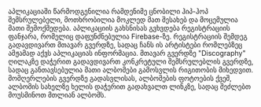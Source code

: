 აპლიკაციაში წარმოდგენილია რამდენიმე ცნობილი ჰიპ-ჰოპ შემსრულებელი, მოთხრობილია მოკლედ მათ შესახებ და მოცემულია მათი შემოქმედება. აპლიკაციის გახსნისას გვხვდება რეგისტრაციის ფანჯარა, რომელიც დაფუნძნებულია Firebase-ზე. რეგისტრაციის შემდეგ გადავდივართ მთავარ გვერდზე, სადაც ჩანს ის არტისტები რომლებზეც ამჟამად აქვს აპლიკაციას ინფორმაცია. მთავარ გვერდზე "Discography" ღილაკზე დაჭერით გადავდივართ კონკრეტული შემსრულებლის გვერდზე, სადაც განთავსებულია მათი ალბომები გამოსვლის რიგითობის მიხედვით. მომღერლების გვერდზე გადასვლისას, ალბომების ფოტოების ქვეშ, ალბომის სახელზე ხელის დაჭერით გადახვალთ ლინკზე, სადაც შეძლებთ მოუსმინოთ მთლიან ალბომს.
